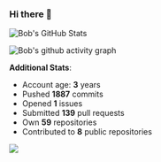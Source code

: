 ### Hi there 👋

![Bob's GitHub Stats](https://github-readme-stats.vercel.app/api?username=Bobthesoftwaredeveloper&show_icons=true&count_private=true&theme=react&hide=stars,prs,issues,contribs)

![Bob's github activity graph](https://github-readme-activity-graph-c.herokuapp.com/graph?username=BobTheSoftwareDeveloper&theme=react-dark)

**Additional Stats**:
- Account age: **3** years
- Pushed **1887** commits
- Opened **1** issues
- Submitted **139** pull requests
- Own **59** repositories
- Contributed to **8** public repositories

![](https://komarev.com/ghpvc/?username=BobTheSoftwareDeveloper)

